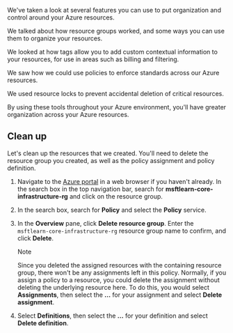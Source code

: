 We've taken a look at several features you can use to put organization and control around your Azure resources.

We talked about how resource groups worked, and some ways you can use them to organize your resources.

We looked at how tags allow you to add custom contextual information to your resources, for use in areas such as billing and filtering.

We saw how we could use policies to enforce standards across our Azure resources.

We used resource locks to prevent accidental deletion of critical resources.

By using these tools throughout your Azure environment, you'll have greater organization across your Azure resources.

## Clean up

Let's clean up the resources that we created. You'll need to delete the resource group you created, as well as the policy assignment and policy definition.

1. Navigate to the [Azure portal](https://portal.azure.com/?azure-portal=true) in a web browser if you haven't already. In the search box in the top navigation bar, search for **msftlearn-core-infrastructure-rg** and click on the resource group.

1. In the search box, search for **Policy** and select the **Policy** service.

1. In the **Overview** pane, click **Delete resource group**. Enter the `msftlearn-core-infrastructure-rg` resource group name to confirm, and click **Delete**.

    > [!NOTE]
    > Since you deleted the assigned resources with the containing resource group, there won't be any assignments left in this policy. Normally, if you assign a policy to a resource, you could delete the assignment without deleting the underlying resource here. To do this, you would select **Assignments**, then select the **...** for your assignment and select **Delete assignment**.

1. Select **Definitions**, then select the **...** for your definition and select **Delete definition**.
